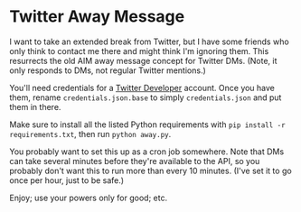 # Twitter Away Message

I want to take an extended break from Twitter, but I have some friends who only
think to contact me there and might think I'm ignoring them. This resurrects the
old AIM away message concept for Twitter DMs. (Note, it only responds to DMs, not
regular Twitter mentions.)

You'll need credentials for a [Twitter Developer](https://developer.twitter.com/)
account. Once you have them, rename `credentials.json.base` to simply 
`credentials.json` and put them in there. 

Make sure to install all the listed Python requirements with 
`pip install -r requirements.txt`, then run `python away.py`.

You probably want to set this up as a cron job somewhere. Note that DMs can take
several minutes before they're available to the API, so you probably don't want this
to run more than every 10 minutes. (I've set it to go once per hour, just to be safe.)

Enjoy; use your powers only for good; etc. 


